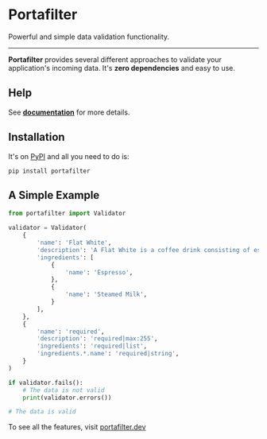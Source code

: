 # Portafilter

Powerful and simple data validation functionality.

---

**Portafilter** provides several different approaches to validate your application's incoming data.  It's **zero dependencies** and easy to use.

## Help

See **[documentation](https://portafilter.dev)** for more details.

## Installation

It's on [PyPI](https://pypi.org/project/portafilter) and all you need to do is:
```
pip install portafilter
```

## A Simple Example

```py
from portafilter import Validator

validator = Validator(
    {
        'name': 'Flat White',
        'description': 'A Flat White is a coffee drink consisting of espresso with microfoam ',
        'ingredients': [
            {
                'name': 'Espresso',
            },
            {
                'name': 'Steamed Milk',
            }
        ],
    },
    {
        'name': 'required',
        'description': 'required|max:255',
        'ingredients': 'required|list',
        'ingredients.*.name': 'required|string',
    }
)

if validator.fails():
    # The data is not valid
    print(validator.errors())

# The data is valid
```

To see all the features, visit [portafilter.dev](https://portafilter.dev)
